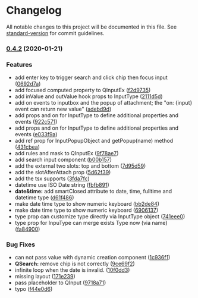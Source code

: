 # Changelog

All notable changes to this project will be documented in this file. See [standard-version](https://github.com/conventional-changelog/standard-version) for commit guidelines.

### [0.4.2](https://github.com/snowyu/qinputex/compare/v0.1.1...v0.4.2) (2020-01-21)


### Features

* add enter key to trigger search and click chip then focus input ([0692d7a](https://github.com/snowyu/qinputex/commit/0692d7a8fca4c730a8a35dbbdfb4e0435e269e8f))
* add focused computed property to QInputEx ([f2d9735](https://github.com/snowyu/qinputex/commit/f2d97350a31fff0728f40341c93f01f4f091e284))
* add inValue and outValue hook props to InputType ([2111d5d](https://github.com/snowyu/qinputex/commit/2111d5d6807800d31c810be135c8ac01d50cb7c4))
* add on events to inputbox and the popup of attachment; the "on: {input} event can return new value" ([adebd9d](https://github.com/snowyu/qinputex/commit/adebd9d8b43c5b67ca2cdd8ab014b1b23adf7d90))
* add props and on for InputType to define additional properties and events ([922c571](https://github.com/snowyu/qinputex/commit/922c57131c4fa685c80009bc7ae0058fc0d2f4f2))
* add props and on for InputType to define additional properties and events ([e033f9a](https://github.com/snowyu/qinputex/commit/e033f9a832cd3d7cc41b1d4890c4ef20687061ca))
* add ref prop for InputPopupObject and getPopup(name) method ([431cbea](https://github.com/snowyu/qinputex/commit/431cbead67b1241cf3eaeb90e38c3374ee2e1ef1))
* add rules and mask to QInputEx ([9f78ae7](https://github.com/snowyu/qinputex/commit/9f78ae773a7117057fe12411b856eee696741d03))
* add search input component ([b00b157](https://github.com/snowyu/qinputex/commit/b00b15736979ffd538ab762ecd9c799756ffec12))
* add the external two slots: top and bottom ([7d95d59](https://github.com/snowyu/qinputex/commit/7d95d596783b7aac158e3c784a2bd623c6a14648))
* add the slotAfterAttach prop ([5d62f39](https://github.com/snowyu/qinputex/commit/5d62f39e78be5c11755c620d36ef3442cf692df9))
* add the tsx supports ([3fda7fc](https://github.com/snowyu/qinputex/commit/3fda7fc30636604a375e38a482445ed64298838f))
* datetime use ISO Date string ([fbfb891](https://github.com/snowyu/qinputex/commit/fbfb891021fafe8d9cb7174d7ae1038559db9ec3))
* **date&time:** add smartClosed attribute to date, time, fulltime and datetime type ([d61f486](https://github.com/snowyu/qinputex/commit/d61f4869e7fd152e12e5f197b523a930ee9be783))
* make date time type to show numeric keyboard ([bb2de84](https://github.com/snowyu/qinputex/commit/bb2de845fe1deaa9d7d10ed68c6c0041230db773))
* make date time type to show numeric keyboard ([6906137](https://github.com/snowyu/qinputex/commit/6906137375a6896f60d389a117e99117c210dab7))
* type prop can customize type directly via InputType object ([741eee0](https://github.com/snowyu/qinputex/commit/741eee01904cfef285c99e1f717e8a5a7ba6310e))
* type prop for InpuType can merge exists Type now (via name) ([fa84900](https://github.com/snowyu/qinputex/commit/fa8490095b4f896e75e80242001c4b2c16306f6c))


### Bug Fixes

* can not pass value with dynamic creation component ([1c936f1](https://github.com/snowyu/qinputex/commit/1c936f14ffa92e21edaf1bee29f2711f8fa8ba5b))
* **QSearch:** remove chip is not correctly ([9ce69f2](https://github.com/snowyu/qinputex/commit/9ce69f2f2030492d6e096c0d4c8395c38ec9a863))
* infinite loop when the date is invalid. ([10f0dd3](https://github.com/snowyu/qinputex/commit/10f0dd3d7cf418368db0c382afb6b80267f1a4b9))
* missing layout ([171e239](https://github.com/snowyu/qinputex/commit/171e239370f16027d6ca1cc228ce7bd4b0cba160))
* pass placeholder to QInput ([9718a71](https://github.com/snowyu/qinputex/commit/9718a7127ca739ab0b31134adae5be0ca337a305))
* typo ([f44e0d6](https://github.com/snowyu/qinputex/commit/f44e0d603198803fcf0b0b82fba869f6ee495784))

